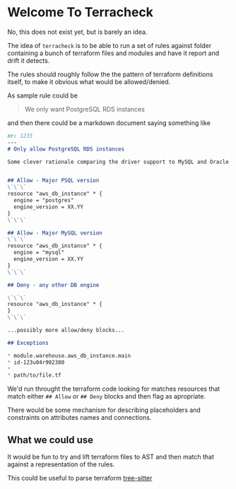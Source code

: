 # Welcome To Terracheck

No, this does not exist yet, but is barely an idea.

The idea of `terracheck` is to be able to run a set of rules
against folder containing a bunch of terraform files and modules
and have it report and drift it detects.

The rules should roughly follow the the pattern of terraform definitions
itself, to make it obvious what would be allowed/denied.

As sample rule could be
> We only want PostgreSQL RDS instances

and then there could be a markdown document saying something like

```markdown
nr: 1235
---
# Only allow PostgreSQL RDS instances

Some clever rationale comparing the driver support to MySQL and Oracle


## Allow - Major PSQL version
\`\`\`
resource "aws_db_instance" * {
  engine = "postgres"
  engine_version = XX.YY
}
\`\`\`

## Allow - Major MySQL version
\`\`\`
resource "aws_db_instance" * {
  engine = "mysql"
  engine_version = XX.YY
}
\`\`\`

## Deny - any other DB engine

\`\`\`
resource "aws_db_instance" * {
}
\`\`\`

...possibly more allow/deny blocks...

## Exceptions

* module.warehouse.aws_db_instance.main
* id-123u04r902380
* 
* path/to/file.tf

```

We'd run throught the terraform code looking for matches resources that match
either `## Allow` or `## Deny` blocks and then flag as apropriate.

There would be some mechanism for describing placeholders and constraints on attributes names and connections.

## What we could use

It would be fun to try and lift terraform files to AST and then match that against
a representation of the rules.

This could be useful to parse terraform [tree-sitter](https://github.com/tree-sitter/tree-sitter)

